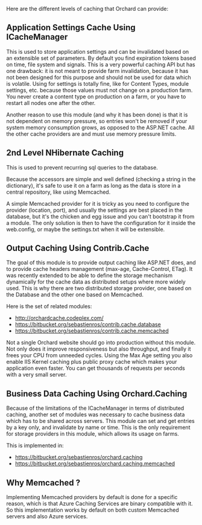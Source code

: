 Here are the different levels of caching that Orchard can provide:

## Application Settings Cache Using ICacheManager

This is used to store application settings and can be invalidated based on an extensible set of parameters.
By default you find expiration tokens based on time, file system and signals.
This is a very powerful caching API but has one drawback: it is not meant to provide farm invalidation,
because it has not been designed for this purpose and should not be used for data which is volatile.
Using for settings is totally fine, like for Content Types, module settings, etc. because those values
must not change on a production farm.
You never create a content type on production on a farm, or you have to restart all nodes one after the other.

Another reason to use this module (and why it has been done) is that it is not dependent on memory pressure,
so entries won't be removed if your system memory consumption grows, as opposed to the ASP.NET cache.
All the other cache providers are and must use memory pressure limits.

## 2nd Level NHibernate Caching

This is used to prevent recurring sql queries to the database.

Because the accessors are simple and well defined (checking a string in the dictionary),
it's safe to use it on a farm as long as the data is store in a central repository, like using Memcached.

A simple Memcached provider for it is tricky as you need to configure the provider (location, port),
and usually the settings are best placed in the database, but it's the chicken and egg issue and
you can't bootstrap it from a module. The only solution is then to have the configuration for it inside
the web.config, or maybe the settings.txt when it will be extensible.

## Output Caching Using Contrib.Cache

The goal of this module is to provide output caching like ASP.NET does, and to provide cache headers
management (max-age, Cache-Control, ETag). It was recently extended to be able to define the storage mechanism
dynamically for the cache data as distributed setups where more widely used.
This is why there are two distributed storage provider, one based on the Database and the other one based on Memcached. 

Here is the set of related modules:

* <http://orchardcache.codeplex.com/>
* <https://bitbucket.org/sebastienros/contrib.cache.database>
* <https://bitbucket.org/sebastienros/contrib.cache.memcached>

Not a single Orchard website should go into production without this module.
Not only does it improve responsiveness but also throughput, and finally it frees your CPU from unneeded cycles.
Using the Max Age setting you also enable IIS Kernel caching plus public proxy cache which makes your application
even faster. You can get thousands of requests per seconds with a very small server.

## Business Data Caching Using Orchard.Caching

Because of the limitations of the ICacheManager in terms of distributed caching, another set of modules was
necessary to cache business data which has to be shared across servers.
This module can set and get entries by a key only, and invalidate by name or time.
This is the only requirement for storage providers in this module, which allows its usage on farms. 

This is implemented in:

* <https://bitbucket.org/sebastienros/orchard.caching>
* <https://bitbucket.org/sebastienros/orchard.caching.memcached>

## Why Memcached ? 
Implementing Memcached providers by default is done for a specific reason, which is that Azure Caching Services
are binary compatible with it. So this implementation works by default on both custom Memcached servers
and also Azure services. 
